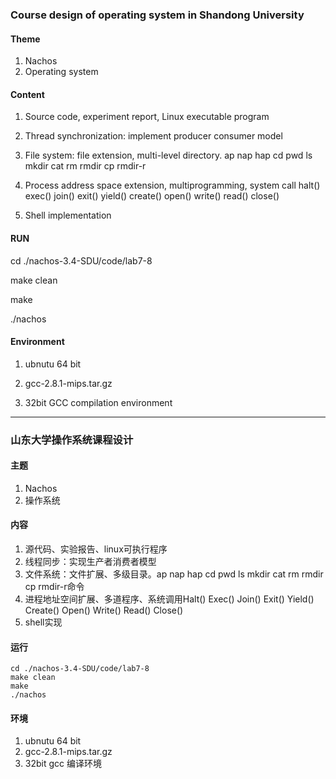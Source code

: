 ### Course design of operating system in Shandong University
#### Theme
1. Nachos
2. Operating system
#### Content
1. Source code, experiment report, Linux executable program
2. Thread synchronization: implement producer consumer model
3. File system: file extension, multi-level directory. ap nap hap cd pwd ls mkdir cat rm rmdir cp rmdir-r
4. Process address space extension, multiprogramming, system call halt() exec() join() exit() yield() create() open() write() read() close()

5. Shell implementation

#### RUN

cd ./nachos-3.4-SDU/code/lab7-8

make clean

make

./nachos

#### Environment

1. ubnutu 64 bit

2. gcc-2.8.1-mips.tar.gz

3. 32bit GCC compilation environment
***
### 山东大学操作系统课程设计

#### 主题

1. Nachos
2. 操作系统
#### 内容
1. 源代码、实验报告、linux可执行程序
2. 线程同步：实现生产者消费者模型
3. 文件系统：文件扩展、多级目录。ap nap hap cd pwd ls mkdir cat rm rmdir cp rmdir-r命令
4. 进程地址空间扩展、多道程序、系统调用Halt() Exec() Join() Exit() Yield() Create() Open() Write() Read() Close()
5. shell实现
#### 运行
	cd ./nachos-3.4-SDU/code/lab7-8
	make clean
	make
	./nachos
#### 环境
1. ubnutu 64 bit
2. gcc-2.8.1-mips.tar.gz
3. 32bit gcc 编译环境
